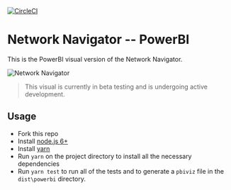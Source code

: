 [![CircleCI](https://circleci.com/gh/Microsoft/PowerBI-visuals-NetworkNavigator/tree/master.svg?style=svg)](https://circleci.com/gh/Microsoft/PowerBI-visuals-NetworkNavigator/tree/master)

# Network Navigator -- PowerBI

This is the PowerBI visual version of the Network Navigator.

![Network Navigator](/src/assets/screenshot.png?raw=true)

> This visual is currently in beta testing and is undergoing active development.

## Usage
* Fork this repo
* Install [node.js 6+](https://nodejs.org)
* Install [yarn](https://yarnpkg.com/)
* Run `yarn` on the project directory to install all the necessary dependencies
* Run `yarn test` to run all of the tests and to generate a `pbiviz` file in the `dist\powerbi` directory.
